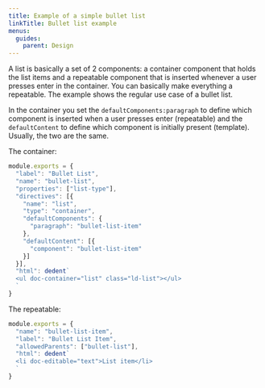 ```yaml
---
title: Example of a simple bullet list
linkTitle: Bullet list example
menus:
  guides:
    parent: Design
---
```


A list is basically a set of 2 components: a container component that holds the list items and a repeatable component that is inserted whenever a user presses enter in the container. You can basically make everything a repeatable. The example shows the regular use case of a bullet list.

In the container you set the `defaultComponents:paragraph` to define which component is inserted when a user presses enter (repeatable) and the `defaultContent` to define which component is initially present (template). Usually, the two are the same.

The container:
```js
module.exports = {
  "label": "Bullet List",
  "name": "bullet-list",
  "properties": ["list-type"],
  "directives": [{
    "name": "list",
    "type": "container",
    "defaultComponents": {
      "paragraph": "bullet-list-item"
    },
    "defaultContent": [{
      "component": "bullet-list-item"
    }]
  }],
  "html": dedent`
  <ul doc-container="list" class="ld-list"></ul>
  `
}
```

The repeatable:
```js
module.exports = {
  "name": "bullet-list-item",
  "label": "Bullet List Item",
  "allowedParents": ["bullet-list"],
  "html": dedent`
  <li doc-editable="text">List item</li>
  `
}
```
